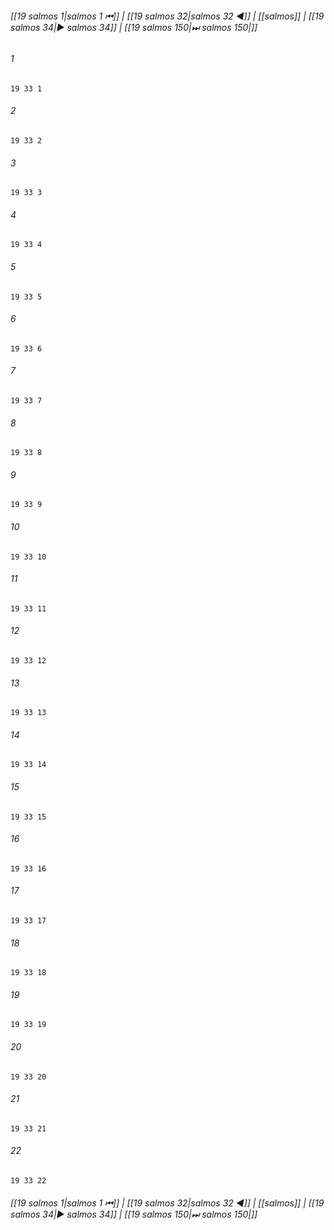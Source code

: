 
###### [[19 salmos 1|salmos 1 ⏮]] | [[19 salmos 32|salmos 32 ◀]] | [[salmos]] | [[19 salmos 34|▶ salmos 34]] | [[19 salmos 150|⏭ salmos 150|]]

###### 1
``` verse
19 33 1 
```
###### 2
``` verse
19 33 2 
```
###### 3
``` verse
19 33 3 
```
###### 4
``` verse
19 33 4 
```
###### 5
``` verse
19 33 5 
```
###### 6
``` verse
19 33 6 
```
###### 7
``` verse
19 33 7 
```
###### 8
``` verse
19 33 8 
```
###### 9
``` verse
19 33 9 
```
###### 10
``` verse
19 33 10 
```
###### 11
``` verse
19 33 11 
```
###### 12
``` verse
19 33 12 
```
###### 13
``` verse
19 33 13 
```
###### 14
``` verse
19 33 14 
```
###### 15
``` verse
19 33 15 
```
###### 16
``` verse
19 33 16 
```
###### 17
``` verse
19 33 17 
```
###### 18
``` verse
19 33 18 
```
###### 19
``` verse
19 33 19 
```
###### 20
``` verse
19 33 20 
```
###### 21
``` verse
19 33 21 
```
###### 22
``` verse
19 33 22 
```

###### [[19 salmos 1|salmos 1 ⏮]] | [[19 salmos 32|salmos 32 ◀]] | [[salmos]] | [[19 salmos 34|▶ salmos 34]] | [[19 salmos 150|⏭ salmos 150|]]

